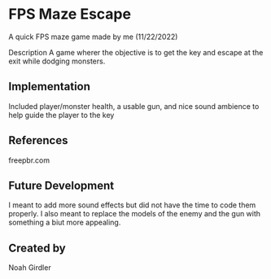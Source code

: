 # FPS Maze Escape
A quick FPS maze game made by me (11/22/2022)

Description
A game wherer the objective is to get the key and escape at the exit while dodging monsters.

## Implementation
Included player/monster health, a usable gun, and nice sound ambience to help guide the player to the key

## References
freepbr.com

## Future Development
I meant to add more sound effects but did not have the time to code them properly. I also meant to replace the models of the enemy and the gun with something a biut more appealing.

## Created by
Noah Girdler
